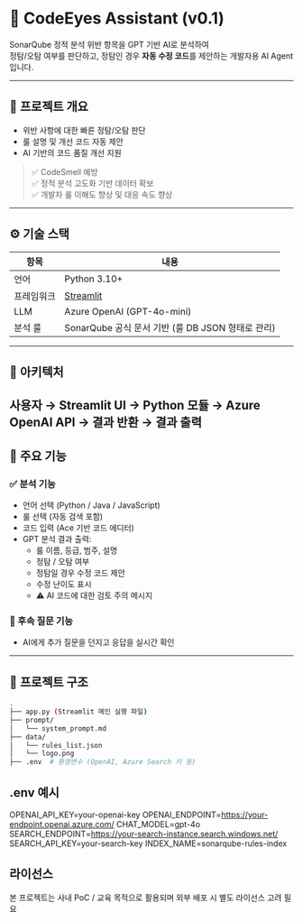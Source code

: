 # 🧠 CodeEyes Assistant (v0.1)

SonarQube 정적 분석 위반 항목을 GPT 기반 AI로 분석하여  
정탐/오탐 여부를 판단하고, 정탐인 경우 **자동 수정 코드**를 제안하는 개발자용 AI Agent입니다.

---

## 📌 프로젝트 개요

- 위반 사항에 대한 빠른 정탐/오탐 판단
- 룰 설명 및 개선 코드 자동 제안
- AI 기반의 코드 품질 개선 지원

> ✅ CodeSmell 예방  
> ✅ 정적 분석 고도화 기반 데이터 확보  
> ✅ 개발자 룰 이해도 향상 및 대응 속도 향상

---

## ⚙️ 기술 스택

| 항목 | 내용 |
|------|------|
| 언어 | Python 3.10+ |
| 프레임워크 | [Streamlit](https://streamlit.io) |
| LLM | Azure OpenAI (GPT-4o-mini) |
| 분석 룰 | SonarQube 공식 문서 기반 (룰 DB JSON 형태로 관리) |

---

## 🧩 아키텍처
사용자 → Streamlit UI → Python 모듈 → Azure OpenAI API → 결과 반환 → 결과 출력
---

## 🚀 주요 기능

### ✅ 분석 기능

- 언어 선택 (Python / Java / JavaScript)
- 룰 선택 (자동 검색 포함)
- 코드 입력 (Ace 기반 코드 에디터)
- GPT 분석 결과 출력:
  - 룰 이름, 등급, 범주, 설명
  - 정탐 / 오탐 여부
  - 정탐일 경우 수정 코드 제안
  - 수정 난이도 표시
  - ⚠️ AI 코드에 대한 검토 주의 메시지

### 💬 후속 질문 기능

- AI에게 추가 질문을 던지고 응답을 실시간 확인

---

## 📁 프로젝트 구조

```bash
.
├── app.py (Streamlit 메인 실행 파일)
├── prompt/
│   └── system_prompt.md
├── data/
│   └── rules_list.json
│   └── logo.png
├── .env  # 환경변수 (OpenAI, Azure Search 키 등)

```
## .env 예시
OPENAI_API_KEY=your-openai-key
OPENAI_ENDPOINT=https://your-endpoint.openai.azure.com/
CHAT_MODEL=gpt-4o
SEARCH_ENDPOINT=https://your-search-instance.search.windows.net/
SEARCH_API_KEY=your-search-key
INDEX_NAME=sonarqube-rules-index


## 라이선스
본 프로젝트는 사내 PoC / 교육 목적으로 활용되며 외부 배포 시 별도 라이선스 고려 필요

